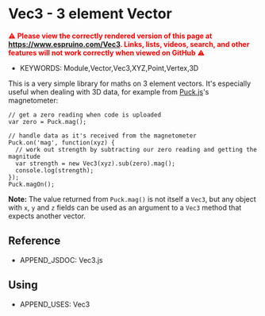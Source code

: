 <!--- Copyright (c) 2015 Gordon Williams & Sameh Hady. See the file LICENSE for copying permission. -->
Vec3 - 3 element Vector
=======================

<span style="color:red">:warning: **Please view the correctly rendered version of this page at https://www.espruino.com/Vec3. Links, lists, videos, search, and other features will not work correctly when viewed on GitHub** :warning:</span>

* KEYWORDS: Module,Vector,Vec3,XYZ,Point,Vertex,3D

This is a very simple library for maths on 3 element vectors. It's especially
useful when dealing with 3D data, for example from [Puck.js](/Puck.js)'s
magnetometer:

```
// get a zero reading when code is uploaded
var zero = Puck.mag();

// handle data as it's received from the magnetometer
Puck.on('mag', function(xyz) {
  // work out strength by subtracting our zero reading and getting the magnitude
  var strength = new Vec3(xyz).sub(zero).mag();
  console.log(strength);  
});
Puck.magOn();
```

**Note:** The value returned from `Puck.mag()` is not itself a `Vec3`, but
any object with `x`, `y` and `z` fields can be used as an argument to a `Vec3`
method that expects another vector.

Reference
----------

* APPEND_JSDOC: Vec3.js

Using
-----

* APPEND_USES: Vec3

